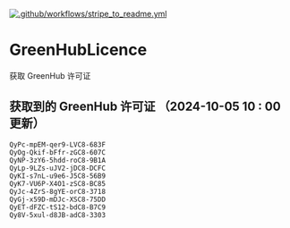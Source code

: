 [![.github/workflows/stripe_to_readme.yml](https://github.com/zjx-kimi/GreenHubLicence/actions/workflows/stripe_to_readme.yml/badge.svg)](https://github.com/zjx-kimi/GreenHubLicence/actions/workflows/stripe_to_readme.yml)
# GreenHubLicence
获取 GreenHub 许可证
## 获取到的 GreenHub 许可证 （2024-10-05 10 : 00 更新）
```
QyPc-mpEM-qer9-LVC8-683F
QyOg-Qkif-bFfr-zGC8-607C
QyNP-3zY6-5hdd-roC8-9B1A
QyLp-9LZs-uJV2-jDC8-DCFC
QyKI-s7nL-u9e6-J5C8-56B9
QyK7-VU6P-X4O1-zSC8-BC85
QyJc-4ZrS-8gYE-orC8-3718
QyGj-x59D-mDJc-XSC8-75DD
QyET-dFZC-tS12-bdC8-B7C9
Qy8V-5xul-d8JB-adC8-3303
```

